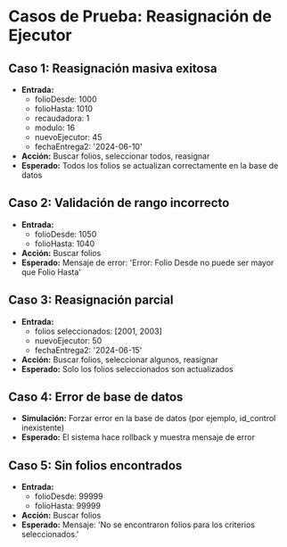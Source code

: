 # Casos de Prueba: Reasignación de Ejecutor

## Caso 1: Reasignación masiva exitosa
- **Entrada:**
  - folioDesde: 1000
  - folioHasta: 1010
  - recaudadora: 1
  - modulo: 16
  - nuevoEjecutor: 45
  - fechaEntrega2: '2024-06-10'
- **Acción:** Buscar folios, seleccionar todos, reasignar
- **Esperado:** Todos los folios se actualizan correctamente en la base de datos

## Caso 2: Validación de rango incorrecto
- **Entrada:**
  - folioDesde: 1050
  - folioHasta: 1040
- **Acción:** Buscar folios
- **Esperado:** Mensaje de error: 'Error: Folio Desde no puede ser mayor que Folio Hasta'

## Caso 3: Reasignación parcial
- **Entrada:**
  - folios seleccionados: [2001, 2003]
  - nuevoEjecutor: 50
  - fechaEntrega2: '2024-06-15'
- **Acción:** Buscar folios, seleccionar algunos, reasignar
- **Esperado:** Solo los folios seleccionados son actualizados

## Caso 4: Error de base de datos
- **Simulación:** Forzar error en la base de datos (por ejemplo, id_control inexistente)
- **Esperado:** El sistema hace rollback y muestra mensaje de error

## Caso 5: Sin folios encontrados
- **Entrada:**
  - folioDesde: 99999
  - folioHasta: 99999
- **Acción:** Buscar folios
- **Esperado:** Mensaje: 'No se encontraron folios para los criterios seleccionados.'
